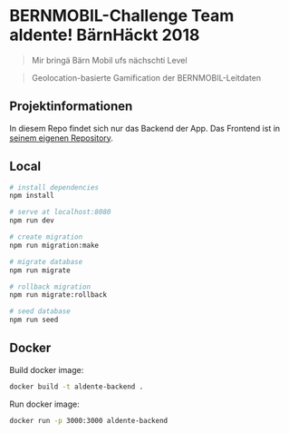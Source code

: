 # BERNMOBIL-Challenge Team aldente! BärnHäckt 2018

> Mir bringä Bärn Mobil ufs nächschti Level

> Geolocation-basierte Gamification der BERNMOBIL-Leitdaten

## Projektinformationen

In diesem Repo findet sich nur das Backend der App. Das Frontend ist in [seinem eigenen Repository](https://github.com/Buffalom/bernhackt2018-aldente).


## Local 

``` bash
# install dependencies
npm install

# serve at localhost:8080
npm run dev

# create migration
npm run migration:make

# migrate database
npm run migrate

# rollback migration
npm run migrate:rollback

# seed database
npm run seed

```

## Docker

Build docker image:

```bash
docker build -t aldente-backend .
```

Run docker image:

```bash
docker run -p 3000:3000 aldente-backend
```